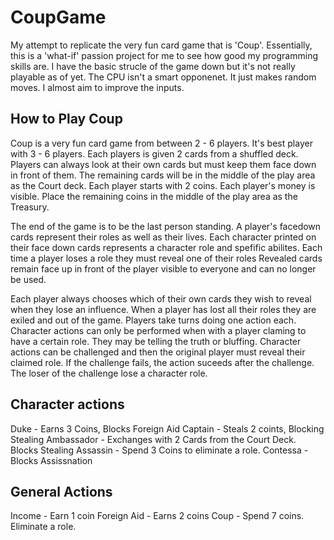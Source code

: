 # CoupGame
My attempt to replicate the very fun card game that is 'Coup'. Essentially, this is a 'what-if' passion project for me to see how good my programming skills
are. I have the basic strucle of the game down but it's not really playable as of yet. The CPU isn't a smart opponenet. It just makes random moves. I almost aim
to improve the inputs.


How to Play Coup
-----------------


Coup is a very fun card game from between 2 - 6 players. It's best player with 3 - 6 players.
Each players is given 2 cards from a shuffled deck. Players can always look at their own cards but must keep them face down in front of them. 
The remaining cards will be in the middle of the play area as the Court deck. Each player starts with 2 coins. Each player's money is visible. 
Place the remaining coins in the middle of the play area as the Treasury.

The end of the game is to be the last person standing. A player's facedown cards represent their roles as well as their lives. Each 
character printed on their face down cards represents a character role and spefific abilites. Each time a player loses a role they must reveal one of their roles
Revealed cards remain face up in front of the player visible to everyone and can no longer be used.

Each player always chooses which of their own cards they wish to reveal when they lose an influence. When a player has lost all their roles they are exiled and out 
of the game. Players take turns doing one action each. Character actions can only be performed when with a player claming to have a certain role. They may be 
telling the truth or bluffing. Character actions can be challenged and then the original player must reveal their claimed role. If the challenge 
fails, the action suceeds after the challenge. The loser of the  challenge lose a character role.

Character actions
------------------
Duke - Earns 3 Coins, Blocks Foreign Aid
Captain - Steals 2 coints, Blocking Stealing
Ambassador - Exchanges with 2 Cards from the Court Deck. Blocks Stealing
Assassin - Spend 3 Coins to eliminate a role.
Contessa - Blocks Assissnation

General Actions
-----------------
Income - Earn 1 coin
Foreign Aid - Earns 2 coins
Coup - Spend 7 coins. Eliminate a role.






